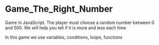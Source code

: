 # Game_The_Right_Number
Game in JavaScript. The player must choose a random number between 0 and 500. We will help you tell if it is more and less each time

In this game we use variables, conditions, loops, functions
